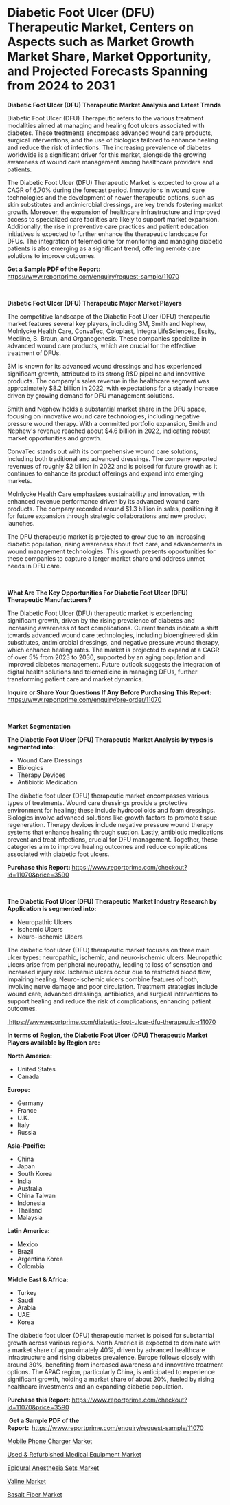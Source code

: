 <p><h1>Diabetic Foot Ulcer (DFU) Therapeutic Market, Centers on Aspects such as Market Growth Market Share, Market Opportunity, and Projected Forecasts Spanning from 2024 to 2031</h1></p><p><strong>Diabetic Foot Ulcer (DFU) Therapeutic Market Analysis and Latest Trends</strong></p>
<p><p>Diabetic Foot Ulcer (DFU) Therapeutic refers to the various treatment modalities aimed at managing and healing foot ulcers associated with diabetes. These treatments encompass advanced wound care products, surgical interventions, and the use of biologics tailored to enhance healing and reduce the risk of infections. The increasing prevalence of diabetes worldwide is a significant driver for this market, alongside the growing awareness of wound care management among healthcare providers and patients.</p><p>The Diabetic Foot Ulcer (DFU) Therapeutic Market is expected to grow at a CAGR of 6.70% during the forecast period. Innovations in wound care technologies and the development of newer therapeutic options, such as skin substitutes and antimicrobial dressings, are key trends fostering market growth. Moreover, the expansion of healthcare infrastructure and improved access to specialized care facilities are likely to support market expansion. Additionally, the rise in preventive care practices and patient education initiatives is expected to further enhance the therapeutic landscape for DFUs. The integration of telemedicine for monitoring and managing diabetic patients is also emerging as a significant trend, offering remote care solutions to improve outcomes.</p></p>
<p><strong>Get a Sample PDF of the Report:&nbsp;</strong> <a href="https://www.reportprime.com/enquiry/request-sample/11070?utm_campaign=75&utm_medium=2&utm_source=Github&utm_content=ia&utm_term=25122024&utm_id=diabetic-foot-ulcer-dfu-therapeutic">https://www.reportprime.com/enquiry/request-sample/11070</a></p>
<p>&nbsp;</p>
<p><strong>Diabetic Foot Ulcer (DFU) Therapeutic Major Market Players</strong></p>
<p><p>The competitive landscape of the Diabetic Foot Ulcer (DFU) therapeutic market features several key players, including 3M, Smith and Nephew, Molnlycke Health Care, ConvaTec, Coloplast, Integra LifeSciences, Essity, Medline, B. Braun, and Organogenesis. These companies specialize in advanced wound care products, which are crucial for the effective treatment of DFUs.</p><p>3M is known for its advanced wound dressings and has experienced significant growth, attributed to its strong R&D pipeline and innovative products. The company's sales revenue in the healthcare segment was approximately $8.2 billion in 2022, with expectations for a steady increase driven by growing demand for DFU management solutions.</p><p>Smith and Nephew holds a substantial market share in the DFU space, focusing on innovative wound care technologies, including negative pressure wound therapy. With a committed portfolio expansion, Smith and Nephew's revenue reached about $4.6 billion in 2022, indicating robust market opportunities and growth.</p><p>ConvaTec stands out with its comprehensive wound care solutions, including both traditional and advanced dressings. The company reported revenues of roughly $2 billion in 2022 and is poised for future growth as it continues to enhance its product offerings and expand into emerging markets.</p><p>Molnlycke Health Care emphasizes sustainability and innovation, with enhanced revenue performance driven by its advanced wound care products. The company recorded around $1.3 billion in sales, positioning it for future expansion through strategic collaborations and new product launches.</p><p>The DFU therapeutic market is projected to grow due to an increasing diabetic population, rising awareness about foot care, and advancements in wound management technologies. This growth presents opportunities for these companies to capture a larger market share and address unmet needs in DFU care.</p></p>
<p>&nbsp;</p>
<p><strong>What Are The Key Opportunities For Diabetic Foot Ulcer (DFU) Therapeutic Manufacturers?</strong></p>
<p><p>The Diabetic Foot Ulcer (DFU) therapeutic market is experiencing significant growth, driven by the rising prevalence of diabetes and increasing awareness of foot complications. Current trends indicate a shift towards advanced wound care technologies, including bioengineered skin substitutes, antimicrobial dressings, and negative pressure wound therapy, which enhance healing rates. The market is projected to expand at a CAGR of over 5% from 2023 to 2030, supported by an aging population and improved diabetes management. Future outlook suggests the integration of digital health solutions and telemedicine in managing DFUs, further transforming patient care and market dynamics.</p></p>
<p><strong>Inquire or Share Your Questions If Any Before Purchasing This Report:</strong> <a href="https://www.reportprime.com/enquiry/pre-order/11070?utm_campaign=75&utm_medium=2&utm_source=Github&utm_content=ia&utm_term=25122024&utm_id=diabetic-foot-ulcer-dfu-therapeutic">https://www.reportprime.com/enquiry/pre-order/11070</a></p>
<p>&nbsp;</p>
<p><strong>Market Segmentation</strong></p>
<p><strong>The Diabetic Foot Ulcer (DFU) Therapeutic Market Analysis by types is segmented into:</strong></p>
<p><ul><li>Wound Care Dressings</li><li>Biologics</li><li>Therapy Devices</li><li>Antibiotic Medication</li></ul></p>
<p><p>The diabetic foot ulcer (DFU) therapeutic market encompasses various types of treatments. Wound care dressings provide a protective environment for healing; these include hydrocolloids and foam dressings. Biologics involve advanced solutions like growth factors to promote tissue regeneration. Therapy devices include negative pressure wound therapy systems that enhance healing through suction. Lastly, antibiotic medications prevent and treat infections, crucial for DFU management. Together, these categories aim to improve healing outcomes and reduce complications associated with diabetic foot ulcers.</p></p>
<p><strong>Purchase this Report:&nbsp;</strong><a href="https://www.reportprime.com/checkout?id=11070&price=3590&utm_campaign=75&utm_medium=2&utm_source=Github&utm_content=ia&utm_term=25122024&utm_id=diabetic-foot-ulcer-dfu-therapeutic">https://www.reportprime.com/checkout?id=11070&price=3590</a></p>
<p>&nbsp;</p>
<p><strong>The Diabetic Foot Ulcer (DFU) Therapeutic Market Industry Research by Application is segmented into:</strong></p>
<p><ul><li>Neuropathic Ulcers</li><li>Ischemic Ulcers</li><li>Neuro-ischemic Ulcers</li></ul></p>
<p><p>The diabetic foot ulcer (DFU) therapeutic market focuses on three main ulcer types: neuropathic, ischemic, and neuro-ischemic ulcers. Neuropathic ulcers arise from peripheral neuropathy, leading to loss of sensation and increased injury risk. Ischemic ulcers occur due to restricted blood flow, impairing healing. Neuro-ischemic ulcers combine features of both, involving nerve damage and poor circulation. Treatment strategies include wound care, advanced dressings, antibiotics, and surgical interventions to support healing and reduce the risk of complications, enhancing patient outcomes.</p></p>
<p><a href="https://www.reportprime.com/diabetic-foot-ulcer-dfu-therapeutic-r11070?utm_campaign=75&utm_medium=2&utm_source=Github&utm_content=ia&utm_term=25122024&utm_id=diabetic-foot-ulcer-dfu-therapeutic">&nbsp;https://www.reportprime.com/diabetic-foot-ulcer-dfu-therapeutic-r11070</a></p>
<p><strong>In terms of Region, the Diabetic Foot Ulcer (DFU) Therapeutic Market Players available by Region are:</strong></p>
<p>
    <p> <strong> North America: </strong>
        <ul>
            <li>United States</li>
            <li>Canada</li>
        </ul>
        </p> 
    <p> <strong> Europe: </strong>
        <ul>
            <li>Germany</li>
            <li>France</li>
            <li>U.K.</li>
            <li>Italy</li>
            <li>Russia</li>
        </ul>
        </p> 
    <p> <strong> Asia-Pacific: </strong>
        <ul>
            <li>China</li>
            <li>Japan</li>
            <li>South Korea</li>
            <li>India</li>
            <li>Australia</li>
            <li>China Taiwan</li>
            <li>Indonesia</li>
            <li>Thailand</li>
            <li>Malaysia</li>
        </ul>
        </p> 
    <p> <strong> Latin America: </strong>
        <ul>
            <li>Mexico</li>
            <li>Brazil</li>
            <li>Argentina Korea</li>
            <li>Colombia</li>
        </ul>
        </p> 
    <p> <strong> Middle East & Africa: </strong>
        <ul>
            <li>Turkey</li>
            <li>Saudi</li>
            <li>Arabia</li>
            <li>UAE</li>
            <li>Korea</li>
        </ul>
    </p>
    </p>
<p><p>The diabetic foot ulcer (DFU) therapeutic market is poised for substantial growth across various regions. North America is expected to dominate with a market share of approximately 40%, driven by advanced healthcare infrastructure and rising diabetes prevalence. Europe follows closely with around 30%, benefiting from increased awareness and innovative treatment options. The APAC region, particularly China, is anticipated to experience significant growth, holding a market share of about 20%, fueled by rising healthcare investments and an expanding diabetic population.</p></p>
<p><strong>Purchase this Report: </strong><a href="https://www.reportprime.com/checkout?id=11070&price=3590&utm_campaign=75&utm_medium=2&utm_source=Github&utm_content=ia&utm_term=25122024&utm_id=diabetic-foot-ulcer-dfu-therapeutic">https://www.reportprime.com/checkout?id=11070&price=3590</a></p>
<p>&nbsp;<strong>Get a Sample PDF of the Report:&nbsp;&nbsp;</strong><a href="https://www.reportprime.com/enquiry/request-sample/11070?utm_campaign=75&utm_medium=2&utm_source=Github&utm_content=ia&utm_term=25122024&utm_id=diabetic-foot-ulcer-dfu-therapeutic">https://www.reportprime.com/enquiry/request-sample/11070</a></p>
<p><strong></strong></p>
<p><p><a href="https://www.linkedin.com/pulse/key-trends-growth-drivers-mobile-phone-charger-market-drpuc?utm_campaign=75&utm_medium=2&utm_source=Github&utm_content=ia&utm_term=25122024&utm_id=diabetic-foot-ulcer-dfu-therapeutic">Mobile Phone Charger Market</a></p><p><a href="https://github.com/rileymgdorcas/Market-Research-Report-List-1/blob/main/used-refurbished-medical-equipment-market.md?utm_campaign=75&utm_medium=2&utm_source=Github&utm_content=ia&utm_term=25122024&utm_id=diabetic-foot-ulcer-dfu-therapeutic">Used & Refurbished Medical Equipment Market</a></p><p><a href="https://github.com/lehumiston1971679/Market-Research-Report-List-1/blob/main/epidural-anesthesia-sets-market.md?utm_campaign=75&utm_medium=2&utm_source=Github&utm_content=ia&utm_term=25122024&utm_id=diabetic-foot-ulcer-dfu-therapeutic">Epidural Anesthesia Sets Market</a></p><p><a href="https://www.linkedin.com/pulse/thorough-examination-size-dynamics-expected-growth-valine-market-pgtae?utm_campaign=75&utm_medium=2&utm_source=Github&utm_content=ia&utm_term=25122024&utm_id=diabetic-foot-ulcer-dfu-therapeutic">Valine Market</a></p><p><a href="https://www.linkedin.com/pulse/forecasting-basalt-fiber-market-65-cagr-growth-projections-industry-7guze?utm_campaign=75&utm_medium=2&utm_source=Github&utm_content=ia&utm_term=25122024&utm_id=diabetic-foot-ulcer-dfu-therapeutic">Basalt Fiber Market</a></p></p>